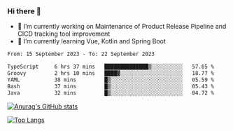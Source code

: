 ### Hi there 👋

- 🔭 I’m currently working on Maintenance of Product Release Pipeline and CICD tracking tool improvement
- 🌱 I’m currently learning Vue, Kotlin and Spring Boot

<!--START_SECTION:waka-->

```txt
From: 15 September 2023 - To: 22 September 2023

TypeScript     6 hrs 37 mins   ██████████████▒░░░░░░░░░░   57.05 %
Groovy         2 hrs 10 mins   ████▓░░░░░░░░░░░░░░░░░░░░   18.77 %
YAML           38 mins         █▒░░░░░░░░░░░░░░░░░░░░░░░   05.59 %
Bash           37 mins         █▒░░░░░░░░░░░░░░░░░░░░░░░   05.43 %
Java           32 mins         █▒░░░░░░░░░░░░░░░░░░░░░░░   04.72 %
```

<!--END_SECTION:waka-->

[![Anurag's GitHub stats](https://github-readme-stats.vercel.app/api?username=yunhao981&show_icons=true&theme=solarized-dark)](https://github.com/anuraghazra/github-readme-stats)

[![Top Langs](https://github-readme-stats.vercel.app/api/top-langs/?username=yunhao981&theme=solarized-dark&layout=compact)](https://github.com/anuraghazra/github-readme-stats)

<!--
**yunhao981/yunhao981** is a ✨ _special_ ✨ repository because its `README.md` (this file) appears on your GitHub profile.

Here are some ideas to get you started:

- 🔭 I’m currently working on Maintenance of Release Pipeline and CICD tracking tool improvement
- 🌱 I’m currently learning Vue, Kotlin and Spring Boot
- 👯 I’m looking to collaborate on ...
- 🤔 I’m looking for help with ...
- 💬 Ask me about ...
- 📫 How to reach me: ...
- 😄 Pronouns: ...
- ⚡ Fun fact: ...
-->


